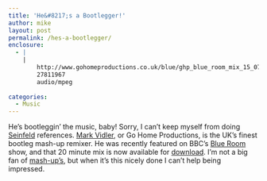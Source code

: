 ```yaml
---
title: 'He&#8217;s a Bootlegger!'
author: mike
layout: post
permalink: /hes-a-bootlegger/
enclosure:
  - |
    |
        http://www.gohomeproductions.co.uk/blue/ghp_blue_room_mix_15_07_06.mp3
        27811967
        audio/mpeg
        
categories:
  - Music
---
```

He&#8217;s bootleggin&#8217; the music, baby! Sorry, I can&#8217;t keep myself from doing [Seinfeld][1] references. [Mark Vidler][2], or Go Home Productions, is the UK&#8217;s finest bootleg mash-up remixer. He was recently featured on BBC&#8217;s [Blue Room][3] show, and that 20 minute mix is now available for [download][4]. I&#8217;m not a big fan of [mash-up&#8217;s][5], but when it&#8217;s this nicely done I can&#8217;t help being impressed.

 [1]: http://www.stanthecaddy.com/the-little-kicks.html
 [2]: http://www.gohomeproductions.co.uk/
 [3]: http://www.bbc.co.uk/radio1/blueroom/
 [4]: http://www.gohomeproductions.co.uk/blue/ghp_blue_room_mix_15_07_06.mp3
 [5]: http://en.wikipedia.org/wiki/Bastard_pop